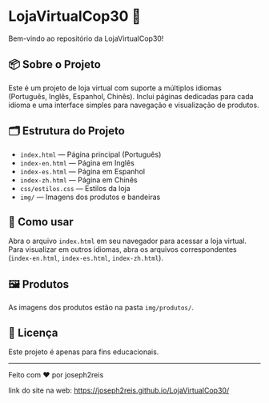 # LojaVirtualCop30 🛒

Bem-vindo ao repositório da LojaVirtualCop30!

## 📦 Sobre o Projeto
Este é um projeto de loja virtual com suporte a múltiplos idiomas (Português, Inglês, Espanhol, Chinês). Inclui páginas dedicadas para cada idioma e uma interface simples para navegação e visualização de produtos.

## 🗂️ Estrutura do Projeto
- `index.html` — Página principal (Português)
- `index-en.html` — Página em Inglês
- `index-es.html` — Página em Espanhol
- `index-zh.html` — Página em Chinês
- `css/estilos.css` — Estilos da loja
- `img/` — Imagens dos produtos e bandeiras

## 🚀 Como usar
Abra o arquivo `index.html` em seu navegador para acessar a loja virtual. Para visualizar em outros idiomas, abra os arquivos correspondentes (`index-en.html`, `index-es.html`, `index-zh.html`).

## 🖼️ Produtos
As imagens dos produtos estão na pasta `img/produtos/`.

## 📄 Licença
Este projeto é apenas para fins educacionais.

---
Feito com ❤️ por joseph2reis

link do site na web: https://joseph2reis.github.io/LojaVirtualCop30/
